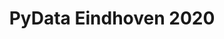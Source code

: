 ---
layout: post
title: PyData Eindhoven 2020
category: [conference]
conference-url: https://www.youtube.com/watch?v=0TXdnSPSzZ4&list=PLGVZCDnMOq0qpKjuGgNOgtOxIuATvnqEr
---